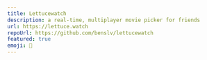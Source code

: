 ```yaml
---
title: Lettucewatch
description: a real-time, multiplayer movie picker for friends
url: https://lettuce.watch
repoUrl: https://github.com/benslv/lettucewatch
featured: true
emoji: 🥬
---
```

